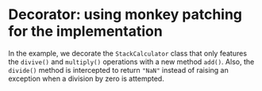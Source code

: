 # Decorator: using monkey patching for the implementation

In the example, we decorate the `StackCalculator` class that only features the `divive()` and `multiply()` operations with a new method `add()`. Also, the `divide()` method is intercepted to return `"NaN"` instead of raising an exception when a division by zero is attempted.